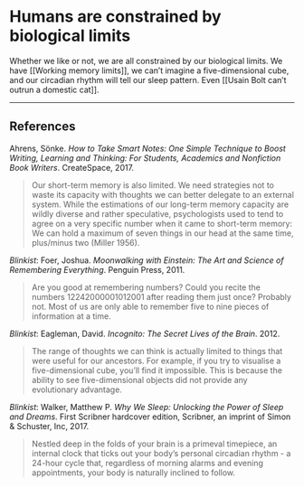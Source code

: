 # Humans are constrained by biological limits
Whether we like or not, we are all constrained by our biological limits. We have [[Working memory limits]], we can’t imagine a five-dimensional cube, and our circadian rhythm will tell our sleep pattern. Even [[Usain Bolt can’t outrun a domestic cat]].

---
## References
Ahrens, Sönke. *How to Take Smart Notes: One Simple Technique to Boost Writing, Learning and Thinking: For Students, Academics and Nonfiction Book Writers*. CreateSpace, 2017.
> Our short-term memory is also limited. We need strategies not to waste its capacity with thoughts we can better delegate to an external system. While the estimations of our long-term memory capacity are wildly diverse and rather speculative, psychologists used to tend to agree on a very specific number when it came to short-term memory: We can hold a maximum of seven things in our head at the same time, plus/minus two (Miller 1956).

*Blinkist*: Foer, Joshua. *Moonwalking with Einstein: The Art and Science of Remembering Everything*. Penguin Press, 2011.
> Are you good at remembering numbers? Could you recite the numbers 12242000001012001 after reading them just once? Probably not. Most of us are only able to remember five to nine pieces of information at a time.

*Blinkist*: Eagleman, David. *Incognito: The Secret Lives of the Brain*. 2012.
> The range of thoughts we can think is actually limited to things that were useful for our ancestors. For example, if you try to visualise a five-dimensional cube, you’ll find it impossible. This is because the ability to see five-dimensional objects did not provide any evolutionary advantage.

*Blinkist*: Walker, Matthew P. *Why We Sleep: Unlocking the Power of Sleep and Dreams*. First Scribner hardcover edition, Scribner, an imprint of Simon & Schuster, Inc, 2017.
> Nestled deep in the folds of your brain is a primeval timepiece, an internal clock that ticks out your body’s personal circadian rhythm - a 24-hour cycle that, regardless of morning alarms and evening appointments, your body is naturally inclined to follow.

<!-- #evergreen -->

<!-- {BearID:F134A112-FB88-4E81-BC66-EEDD193258F2-57831-0001039CFE616AAC} -->
